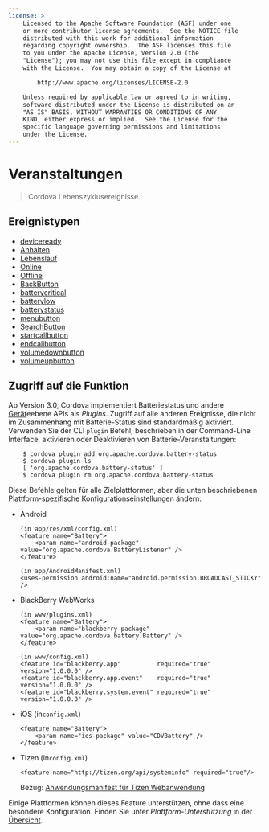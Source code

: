 ```yaml
---
license: >
    Licensed to the Apache Software Foundation (ASF) under one
    or more contributor license agreements.  See the NOTICE file
    distributed with this work for additional information
    regarding copyright ownership.  The ASF licenses this file
    to you under the Apache License, Version 2.0 (the
    "License"); you may not use this file except in compliance
    with the License.  You may obtain a copy of the License at

        http://www.apache.org/licenses/LICENSE-2.0

    Unless required by applicable law or agreed to in writing,
    software distributed under the License is distributed on an
    "AS IS" BASIS, WITHOUT WARRANTIES OR CONDITIONS OF ANY
    KIND, either express or implied.  See the License for the
    specific language governing permissions and limitations
    under the License.
---
```


# Veranstaltungen

> Cordova Lebenszyklusereignisse.

## Ereignistypen

*   <a href="events.deviceready.html">deviceready</a>
*   <a href="events.pause.html">Anhalten</a>
*   <a href="events.resume.html">Lebenslauf</a>
*   <a href="events.online.html">Online</a>
*   <a href="events.offline.html">Offline</a>
*   <a href="events.backbutton.html">BackButton</a>
*   <a href="events.batterycritical.html">batterycritical</a>
*   <a href="events.batterylow.html">batterylow</a>
*   <a href="events.batterystatus.html">batterystatus</a>
*   <a href="events.menubutton.html">menubutton</a>
*   <a href="events.searchbutton.html">SearchButton</a>
*   <a href="events.startcallbutton.html">startcallbutton</a>
*   <a href="events.endcallbutton.html">endcallbutton</a>
*   <a href="events.volumedownbutton.html">volumedownbutton</a>
*   <a href="events.volumeupbutton.html">volumeupbutton</a>

## Zugriff auf die Funktion

Ab Version 3.0, Cordova implementiert Batteriestatus und andere <a href="../device/device.html">Gerät</a>eebene APIs als *Plugins*. Zugriff auf alle anderen Ereignisse, die nicht im Zusammenhang mit Batterie-Status sind standardmäßig aktiviert. Verwenden Sie der CLI `plugin` Befehl, beschrieben in der Command-Line Interface, aktivieren oder Deaktivieren von Batterie-Veranstaltungen:

        $ cordova plugin add org.apache.cordova.battery-status
        $ cordova plugin ls
        [ 'org.apache.cordova.battery-status' ]
        $ cordova plugin rm org.apache.cordova.battery-status
    

Diese Befehle gelten für alle Zielplattformen, aber die unten beschriebenen Plattform-spezifische Konfigurationseinstellungen ändern:

*   Android
    
        (in app/res/xml/config.xml)
        <feature name="Battery">
            <param name="android-package" value="org.apache.cordova.BatteryListener" />
        </feature>
        
        (in app/AndroidManifest.xml)
        <uses-permission android:name="android.permission.BROADCAST_STICKY" />
        

*   BlackBerry WebWorks
    
        (in www/plugins.xml)
        <feature name="Battery">
            <param name="blackberry-package" value="org.apache.cordova.battery.Battery" />
        </feature>
        
        (in www/config.xml)
        <feature id="blackberry.app"          required="true" version="1.0.0.0" />
        <feature id="blackberry.app.event"    required="true" version="1.0.0.0" />
        <feature id="blackberry.system.event" required="true" version="1.0.0.0" />
        

*   iOS (in`config.xml`)
    
        <feature name="Battery">
            <param name="ios-package" value="CDVBattery" />
        </feature>
        

*   Tizen (in`config.xml`)
    
        <feature name="http://tizen.org/api/systeminfo" required="true"/>
        
    
    Bezug: [Anwendungsmanifest für Tizen Webanwendung][1]

 [1]: https://developer.tizen.org/help/topic/org.tizen.help.gs/Creating%20a%20Project.html?path=0_1_1_3#8814682_CreatingaProject-EditingconfigxmlFeatures

Einige Plattformen können dieses Feature unterstützen, ohne dass eine besondere Konfiguration. Finden Sie unter *Plattform-Unterstützung* in der <a href="../../guide/overview/index.html">Übersicht</a>.